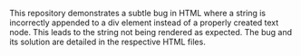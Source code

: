 This repository demonstrates a subtle bug in HTML where a string is incorrectly appended to a div element instead of a properly created text node. This leads to the string not being rendered as expected. The bug and its solution are detailed in the respective HTML files.